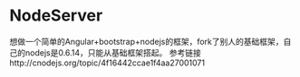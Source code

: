 # NodeServer
想做一个简单的Angular+bootstrap+nodejs的框架，fork了别人的基础框架，自己的nodejs是0.6.14，只能从基础框架搭起。 参考链接http://cnodejs.org/topic/4f16442ccae1f4aa27001071
